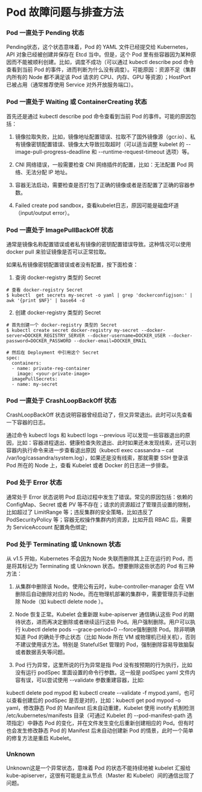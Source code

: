 # Pod 故障问题与排查方法

### Pod 一直处于 Pending 状态

Pending状态，这个状态意味着，Pod 的 YAML 文件已经提交给 Kubernetes，API 对象已经被创建并保存在 Etcd 当中。但是，这个 Pod 里有些容器因为某种原因而不能被顺利创建。比如，调度不成功（可以通过 kubectl describe pod 命令查看到当前 Pod 的事件，进而判断为什么没有调度）。可能原因：资源不足（集群内所有的 Node 都不满足该 Pod 请求的 CPU、内存、GPU 等资源）；HostPort 已被占用（通常推荐使用 Service 对外开放服务端口）。

### Pod 一直处于 Waiting 或 ContainerCreating 状态

首先还是通过 kubectl describe pod 命令查看到当前 Pod 的事件。可能的原因包括：

1. 镜像拉取失败，比如，镜像地址配置错误、拉取不了国外镜像源（gcr.io）、私有镜像密钥配置错误、镜像太大导致拉取超时（可以适当调整 kubelet 的 --image-pull-progress-deadline 和 --runtime-request-timeout 选项）等。

2. CNI 网络错误，一般需要检查 CNI 网络插件的配置，比如：无法配置 Pod 网络、无法分配 IP 地址。

3. 容器无法启动，需要检查是否打包了正确的镜像或者是否配置了正确的容器参数。

4. Failed create pod sandbox，查看kubelet日志，原因可能是磁盘坏道（input/output error）。

### Pod 一直处于 ImagePullBackOff 状态

通常是镜像名称配置错误或者私有镜像的密钥配置错误导致。这种情况可以使用 docker pull 来验证镜像是否可以正常拉取。

如果私有镜像密钥配置错误或者没有配置，按下面检查：
1. 查询 docker-registry 类型的 Secret
```
# 查看 docker-registry Secret 
$ kubectl  get secrets my-secret -o yaml | grep 'dockerconfigjson:' | awk '{print $NF}' | base64 -d
```
2. 创建 docker-registry 类型的 Secret
```
# 首先创建一个 docker-registry 类型的 Secret
$ kubectl create secret docker-registry my-secret --docker-server=DOCKER_REGISTRY_SERVER --docker-username=DOCKER_USER --docker-password=DOCKER_PASSWORD --docker-email=DOCKER_EMAIL

# 然后在 Deployment 中引用这个 Secret
spec:
  containers:
  - name: private-reg-container
    image: <your-private-image>
  imagePullSecrets:
  - name: my-secret
```

### Pod 一直处于 CrashLoopBackOff 状态
CrashLoopBackOff 状态说明容器曾经启动了，但又异常退出。此时可以先查看一下容器的日志。

通过命令 kubectl logs 和 kubectl logs --previous 可以发现一些容器退出的原因，比如：容器进程退出、健康检查失败退出、此时如果还未发现线索，还可以到容器内执行命令来进一步查看退出原因（kubectl exec cassandra – cat /var/log/cassandra/system.log），如果还是没有线索，那就需要 SSH 登录该 Pod 所在的 Node 上，查看 Kubelet 或者 Docker 的日志进一步排查。

### Pod 处于 Error 状态

通常处于 Error 状态说明 Pod 启动过程中发生了错误。常见的原因包括：依赖的 ConfigMap、Secret 或者 PV 等不存在；请求的资源超过了管理员设置的限制，比如超过了 LimitRange 等；违反集群的安全策略，比如违反了 PodSecurityPolicy 等；容器无权操作集群内的资源，比如开启 RBAC 后，需要为 ServiceAccount 配置角色绑定;

### Pod 处于 Terminating 或 Unknown 状态

从 v1.5 开始，Kubernetes 不会因为 Node 失联而删除其上正在运行的 Pod，而是将其标记为 Terminating 或 Unknown 状态。想要删除这些状态的 Pod 有三种方法：

1. 从集群中删除该 Node。使用公有云时，kube-controller-manager 会在 VM 删除后自动删除对应的 Node。而在物理机部署的集群中，需要管理员手动删除 Node（如 kubectl delete node ）。

2. Node 恢复正常。Kubelet 会重新跟 kube-apiserver 通信确认这些 Pod 的期待状态，进而再决定删除或者继续运行这些 Pod。用户强制删除。用户可以执行 kubectl delete pods --grace-period=0 --force强制删除 Pod。除非明确知道 Pod 的确处于停止状态（比如 Node 所在 VM 或物理机已经关机），否则不建议使用该方法。特别是 StatefulSet 管理的 Pod，强制删除容易导致脑裂或者数据丢失等问题。

3. Pod 行为异常，这里所说的行为异常是指 Pod 没有按预期的行为执行，比如没有运行 podSpec 里面设置的命令行参数。这一般是 podSpec yaml 文件内容有误，可以尝试使用 --validate 参数重建容器，比如:

kubectl delete pod mypod 和 kubectl create --validate -f mypod.yaml，也可以查看创建后的 podSpec 是否是对的，比如：kubectl get pod mypod -o yaml，修改静态 Pod 的 Manifest 后未自动重建，Kubelet 使用 inotify 机制检测 /etc/kubernetes/manifests 目录（可通过 Kubelet 的 --pod-manifest-path 选项指定）中静态 Pod 的变化，并在文件发生变化后重新创建相应的 Pod。但有时也会发生修改静态 Pod 的 Manifest 后未自动创建新 Pod 的情景，此时一个简单的修复方法是重启 Kubelet。

### Unknown 
Unknown这是一个异常状态，意味着 Pod 的状态不能持续地被 kubelet 汇报给 kube-apiserver，这很有可能是主从节点（Master 和 Kubelet）间的通信出现了问题。